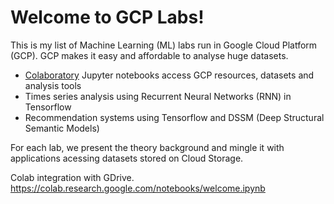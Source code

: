 # Welcome to GCP Labs!

This is my list of Machine Learning (ML) labs run in Google Cloud Platform (GCP). 
GCP makes it easy and affordable to analyse huge datasets. 

* [Colaboratory](https://github.com/fcbarbi/gcplabs/blob/master/Hello%2C_Colaboratory.ipynb
) Jupyter notebooks access GCP resources, datasets and analysis tools
* Times series analysis using Recurrent Neural Networks (RNN) in Tensorflow  
* Recommendation systems using Tensorflow and DSSM (Deep Structural Semantic Models)

For each lab, we present the theory background and mingle it with applications acessing datasets stored on Cloud Storage.


Colab integration with GDrive.
https://colab.research.google.com/notebooks/welcome.ipynb



